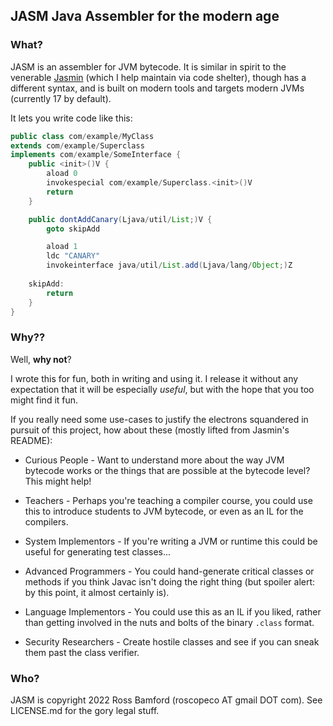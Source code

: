 ## JASM Java Assembler for the modern age

### What?

JASM is an assembler for JVM bytecode. It is similar in spirit to the venerable 
[Jasmin](https://github.com/davidar/jasmin) (which I help maintain via code shelter),
though has a different syntax, and is built on modern tools and targets modern JVMs 
(currently 17 by default).

It lets you write code like this:

```java
public class com/example/MyClass
extends com/example/Superclass
implements com/example/SomeInterface {
    public <init>()V {
        aload 0
        invokespecial com/example/Superclass.<init>()V
        return
    }

    public dontAddCanary(Ljava/util/List;)V {
        goto skipAdd

        aload 1
        ldc "CANARY"
        invokeinterface java/util/List.add(Ljava/lang/Object;)Z 
        
    skipAdd:
        return
    }
}
```

### Why??

Well, **why not**?

I wrote this for fun, both in writing and using it. I release it without any 
expectation that it will be especially _useful_, but with the hope that you
too might find it fun.

If you really need some use-cases to justify the electrons squandered in
pursuit of this project, how about these (mostly lifted from Jasmin's README):

* Curious People - Want to understand more about the way JVM bytecode works
  or the things that are possible at the bytecode level? This might help!

* Teachers - Perhaps you're teaching a compiler course, you could use this
  to introduce students to JVM bytecode, or even as an IL for the compilers.

* System Implementors - If you're writing a JVM or runtime this could be useful
  for generating test classes...

* Advanced Programmers - You could hand-generate critical classes or methods
  if you think Javac isn't doing the right thing (but spoiler alert: by this
  point, it almost certainly is).

* Language Implementors - You could use this as an IL if you liked, rather
  than getting involved in the nuts and bolts of the binary `.class` format.

* Security Researchers - Create hostile classes and see if you can sneak them
  past the class verifier.

### Who? 

JASM is copyright 2022 Ross Bamford (roscopeco AT gmail DOT com). See LICENSE.md
for the gory legal stuff.